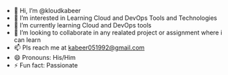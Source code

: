 - 👋 Hi, I’m @kloudkabeer
- 👀 I’m interested in Learning Cloud and DevOps Tools and Technologies
- 🌱 I’m currently learning Cloud and DevOps tools
- 💞️ I’m looking to collaborate in any realated project or assignment where i can learn
- 📫 Pls reach me at kabeer051992@gmail.com
- 😄 Pronouns: His/Him
- ⚡ Fun fact: Passionate

<!---
kloudkabeer/kloudkabeer is a ✨ special ✨ repository because its `README.md` (this file) appears on your GitHub profile.
You can click the Preview link to take a look at your changes.
--->
